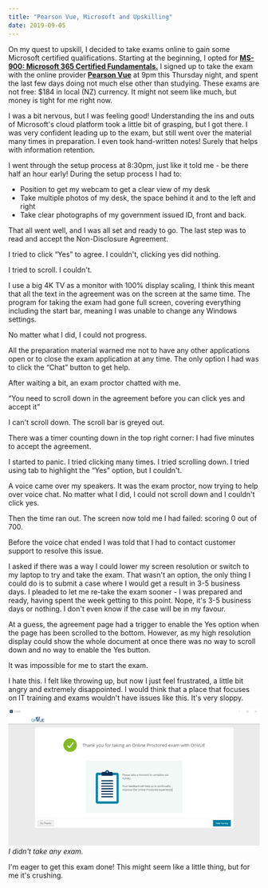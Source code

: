 ```yaml
---
title: "Pearson Vue, Microsoft and Upskilling"
date: 2019-09-05
---
```


On my quest to upskill, I decided to take exams online to gain some Microsoft certified qualifications. Starting at the beginning, I opted for **[MS-900: Microsoft 365 Certified Fundamentals.](https://www.microsoft.com/en-us/learning/exam-ms-900.aspx)** I signed up to take the exam with the online provider **[Pearson Vue](https://home.pearsonvue.com/)** at 9pm this Thursday night, and spent the last few days doing not much else other than studying. These exams are not free: $184 in local (NZ) currency. It might not seem like much, but money is tight for me right now.

I was a bit nervous, but I was feeling good! Understanding the ins and outs of Microsoft's cloud platform took a little bit of grasping, but I got there. I was very confident leading up to the exam, but still went over the material many times in preparation. I even took hand-written notes! Surely that helps with information retention.

I went through the setup process at 8:30pm, just like it told me - be there half an hour early! During the setup process I had to:
- Position to get my webcam to get a clear view of my desk
- Take multiple photos of my desk, the space behind it and to the left and right
- Take clear photographs of my government issued ID, front and back.

That all went well, and I was all set and ready to go. The last step was to read and accept the Non-Disclosure Agreement.

I tried to click “Yes” to agree. I couldn't, clicking yes did nothing.

I tried to scroll. I couldn't.

I use a big 4K TV as a monitor with 100% display scaling, I think this meant that all the text in the agreement was on the screen at the same time. The program for taking the exam had gone full screen, covering everything including the start bar, meaning I was unable to change any Windows settings.

No matter what I did, I could not progress.

All the preparation material warned me not to have any other applications open or to close the exam application at any time. The only option I had was to click the “Chat” button to get help.

After waiting a bit, an exam proctor chatted with me.

“You need to scroll down in the agreement before you can click yes and accept it”

I can't scroll down. The scroll bar is greyed out.

There was a timer counting down in the top right corner: I had five minutes to accept the agreement.

I started to panic. I tried clicking many times. I tried scrolling down. I tried using tab to highlight the “Yes” option, but I couldn't.

A voice came over my speakers. It was the exam proctor, now trying to help over voice chat. No matter what I did, I could not scroll down and I couldn't click yes.

Then the time ran out. The screen now told me I had failed: scoring 0 out of 700.

Before the voice chat ended I was told that I had to contact customer support to resolve this issue.

I asked if there was a way I could lower my screen resolution or switch to my laptop to try and take the exam. That wasn't an option, the only thing I could do is to submit a case where I would get a result in 3-5 business days. I pleaded to let me re-take the exam sooner - I was prepared and ready, having spent the week getting to this point. Nope, it's 3-5 business days or nothing. I don't even know if the case will be in my favour.

At a guess, the agreement page had a trigger to enable the Yes option when the page has been scrolled to the bottom. However, as my high resolution display could show the whole document at once there was no way to scroll down and no way to enable the Yes button.

It was impossible for me to start the exam.

I hate this. I felt like throwing up, but now I just feel frustrated, a little bit angry and extremely disappointed. I would think that a place that focuses on IT training and exams wouldn't have issues like this. It's very sloppy.

[![exam.](../../assets/images/blog/exam.png)](../../assets/images/blog/exam.png)
_I didn't take any exam._

I'm eager to get this exam done! This might seem like a little thing, but for me it's crushing.
